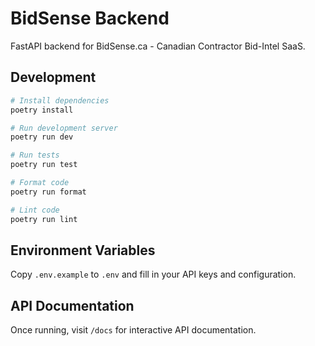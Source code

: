 # BidSense Backend

FastAPI backend for BidSense.ca - Canadian Contractor Bid-Intel SaaS.

## Development

```bash
# Install dependencies
poetry install

# Run development server
poetry run dev

# Run tests
poetry run test

# Format code
poetry run format

# Lint code
poetry run lint
```

## Environment Variables

Copy `.env.example` to `.env` and fill in your API keys and configuration.

## API Documentation

Once running, visit `/docs` for interactive API documentation. 